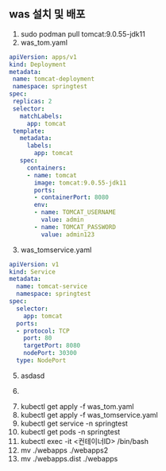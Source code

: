 ## was 설치 및 배포
1. sudo podman pull tomcat:9.0.55-jdk11
2. was_tom.yaml
 ```yaml
apiVersion: apps/v1
kind: Deployment
metadata:
  name: tomcat-deployment
  namespace: springtest
spec:
  replicas: 2
  selector:
    matchLabels:
      app: tomcat
  template:
    metadata:
      labels:
        app: tomcat
    spec:
      containers:
      - name: tomcat
        image: tomcat:9.0.55-jdk11
        ports:
        - containerPort: 8080
        env:
        - name: TOMCAT_USERNAME
          value: admin
        - name: TOMCAT_PASSWORD
          value: admin123

   ```
3. was_tomservice.yaml
```yaml
apiVersion: v1
kind: Service
metadata:
  name: tomcat-service
  namespace: springtest
spec:
  selector:
    app: tomcat
  ports:
  - protocol: TCP
    port: 80
    targetPort: 8080
    nodePort: 30300
  type: NodePort
```



5. asdasd
6. ```
7. kubectl get apply -f was_tom.yaml
8. kubectl get apply -f was_tomservice.yaml
9. kubectl get service -n springtest
10. kubectl get pods -n springtest
11. kubectl exec -it <컨테이너ID> /bin/bash
12. mv ./webapps ./webapps2
13. mv ./webapps.dist ./webapps
